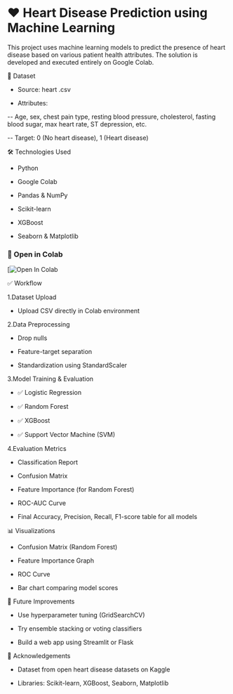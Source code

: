 # ❤️ Heart Disease Prediction using Machine Learning 

This project uses machine learning models to predict the presence of heart disease based on various patient health attributes. The solution is developed and executed entirely on Google Colab.

📁 Dataset
- Source: heart .csv

- Attributes:

-- Age, sex, chest pain type, resting blood pressure, cholesterol, fasting blood sugar, max heart rate, ST depression, etc.

-- Target: 0 (No heart disease), 1 (Heart disease)

🛠️ Technologies Used

- Python

- Google Colab

- Pandas & NumPy

- Scikit-learn

- XGBoost

- Seaborn & Matplotlib
  
### 🔗 Open in Colab
[![Open In Colab](https://colab.research.google.com/drive/1BcKJ7T-ZsJMCVjqNKymiicl0MUEjGcFS?usp=sharing)

✅ Workflow

1.Dataset Upload

- Upload CSV directly in Colab environment

2.Data Preprocessing

- Drop nulls

- Feature-target separation

- Standardization using StandardScaler

3.Model Training & Evaluation

- ✅ Logistic Regression

- ✅ Random Forest

- ✅ XGBoost

- ✅ Support Vector Machine (SVM)

4.Evaluation Metrics

- Classification Report

- Confusion Matrix

- Feature Importance (for Random Forest)

- ROC-AUC Curve

- Final Accuracy, Precision, Recall, F1-score table for all models



📊 Visualizations

- Confusion Matrix (Random Forest)

- Feature Importance Graph

- ROC Curve

- Bar chart comparing model scores


🔮 Future Improvements

- Use hyperparameter tuning (GridSearchCV)

- Try ensemble stacking or voting classifiers

- Build a web app using Streamlit or Flask

🤝 Acknowledgements

- Dataset from open heart disease datasets on Kaggle

- Libraries: Scikit-learn, XGBoost, Seaborn, Matplotlib

